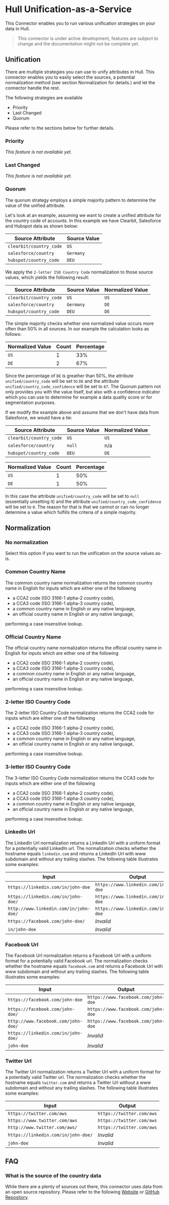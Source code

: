 # Hull Unification-as-a-Service

This Connector enables you to run various unification strategies on your data in Hull.

> This connector is under active development, features are subject to change and the documentation might not be complete yet.

## Unification

There are multiple strategies you can use to unify attributes in Hull. This connector enables you to easily select the sources, a potential normalization method (see section Normalization for details.) and let the connector handle the rest.

The following strategies are available

- Priority
- Last Changed
- Quorum

Please refer to the sections below for further details.

### Priority

_This feature is not available yet._

### Last Changed

_This feature is not available yet._

### Quorum

The quorum strategy employs a simple majority pattern to determine the value of the unified attribute.

Let's look at an example, assuming we want to create a unified attribute for the country code of accounts.
In this example we have Clearbit, Salesforce and Hubspot data as shown below:

| Source Attribute        | Source Value |
| ----------------------- | ------------ |
| `clearbit/country_code` | `US`         |
| `salesforce/country`    | `Germany`    |
| `hubspot/country_code`  | `DEU`        |

We apply the `2-letter ISO Country Code` normalization to those source values, which yields the following result:

| Source Attribute        | Source Value | Normalized Value |
| ----------------------- | ------------ | ---------------- |
| `clearbit/country_code` | `US`         | `US`             |
| `salesforce/country`    | `Germany`    | `DE`             |
| `hubspot/country_code`  | `DEU`        | `DE`             |

The simple majority checks whether one normalized value occurs more often than 50% in all sources.
In our example the calculation looks as follows:

| Normalized Value | Count | Percentage |
| ---------------- | ----- | ---------- |
| `US`             | 1     | 33%        |
| `DE`             | 2     | 67%        |

Since the percentage of `DE` is greather than 50%, the attribute `unified/country_code` will be set to `DE` and the attribute `unified/country_code_confidence` will be set to `67`. The Quorum pattern not only provides you with the value itself, but also with a confidence indicator which you can use to determine for example a data quality score or for segmentation purposes.

If we modify the example above and assume that we don't have data from Salesforce, we would have a tie:

| Source Attribute        | Source Value | Normalized Value |
| ----------------------- | ------------ | ---------------- |
| `clearbit/country_code` | `US`         | `US`             |
| `salesforce/country`    | `null`       | n/a              |
| `hubspot/country_code`  | `DEU`        | `DE`             |

| Normalized Value | Count | Percentage |
| ---------------- | ----- | ---------- |
| `US`             | 1     | 50%        |
| `DE`             | 1     | 50%        |

In this case the attribute `unified/country_code` will be set to `null` (essentially unsetting it) and the attribute `unified/country_code_confidence` will be set to `0`. The reason for that is that we cannot or can no longer determine a value which fulfills the criteria of a simple majority.

## Normalization

### No normalization

Select this option if you want to run the unification on the source values as-is.

### Common Country Name

The common country name normalization returns the common country name in English for inputs which are either one of the following

- a CCA2 code (ISO 3166-1 alpha-2 country code),
- a CCA3 code (ISO 3166-1 alpha-3 country code),
- a common country name in English or any native language,
- an official country name in English or any native language,

performing a case insensitive lookup.

### Official Country Name

The official country name normalization returns the official country name in English for inputs which are either one of the following

- a CCA2 code (ISO 3166-1 alpha-2 country code),
- a CCA3 code (ISO 3166-1 alpha-3 country code),
- a common country name in English or any native language,
- an official country name in English or any native language,

performing a case insensitive lookup.

### 2-letter ISO Country Code

The 2-letter ISO Country Code normalization returns the CCA2 code for inputs which are either one of the following

- a CCA2 code (ISO 3166-1 alpha-2 country code),
- a CCA3 code (ISO 3166-1 alpha-3 country code),
- a common country name in English or any native language,
- an official country name in English or any native language,

performing a case insensitive lookup.

### 3-letter ISO Country Code

The 3-letter ISO Country Code normalization returns the CCA3 code for inputs which are either one of the following

- a CCA2 code (ISO 3166-1 alpha-2 country code),
- a CCA3 code (ISO 3166-1 alpha-3 country code),
- a common country name in English or any native language,
- an official country name in English or any native language,

performing a case insensitive lookup.

### LinkedIn Url

The LinkedIn Url normalization returns a LinkedIn Url with a uniform format for a potentially valid LinkedIn url.
The normalization checks whether the hostname equals `linkedin.com` and returns a LinkedIn Url with www subdomain and without any trailing slashes.
The following table illustrates some examples:

| Input                                  | Output                                 |
| -------------------------------------- | -------------------------------------- |
| `https://linkedin.com/in/john-doe`     | `https://www.linkedin.com/in/john-doe` |
| `https://linkedin.com/in/john-doe/`    | `https://www.linkedin.com/in/john-doe` |
| `http://www.linkedin.com/in/john-doe/` | `https://www.linkedin.com/in/john-doe` |
| `https://facebook.com/john-doe/`       | _Invalid_                              |
| `in/john-doe`                          | _Invalid_                              |

### Facebook Url

The Facebook Url normalization returns a Facebook Url with a uniform format for a potentially valid Facebook url.
The normalization checks whether the hostname equals `facebook.com` and returns a Facebook Url with www subdomain and without any trailing slashes.
The following table illustrates some examples:

| Input                               | Output                              |
| ----------------------------------- | ----------------------------------- |
| `https://facebook.com/john-doe`     | `https://www.facebook.com/john-doe` |
| `https://facebook.com/john-doe/`    | `https://www.facebook.com/john-doe` |
| `http://www.facebook.com/john-doe/` | `https://www.facebook.com/john-doe` |
| `https://linkedin.com/in/john-doe/` | _Invalid_                           |
| `john-doe`                          | _Invalid_                           |

### Twitter Url

The Twitter Url normalization returns a Twitter Url with a uniform format for a potentially valid Twitter url.
The normalization checks whether the hostname equals `twitter.com` and returns a Twitter Url without a www subdomain and without any trailing slashes.
The following table illustrates some examples:

| Input                               | Output                    |
| ----------------------------------- | ------------------------- |
| `https://twitter.com/aws`           | `https://twitter.com/aws` |
| `https://www.twitter.com/aws`       | `https://twitter.com/aws` |
| `http://www.twitter.com/aws/`       | `https://twitter.com/aws` |
| `https://linkedin.com/in/john-doe/` | _Invalid_                 |
| `john-doe`                          | _Invalid_                 |

## FAQ

### What is the source of the country data

While there are a plenty of sources out there, this connector uses data from an open source repository. Please refer to the following [Website](https://git.io/countries) or [GitHub Repository](https://github.com/mledoze/countries).
